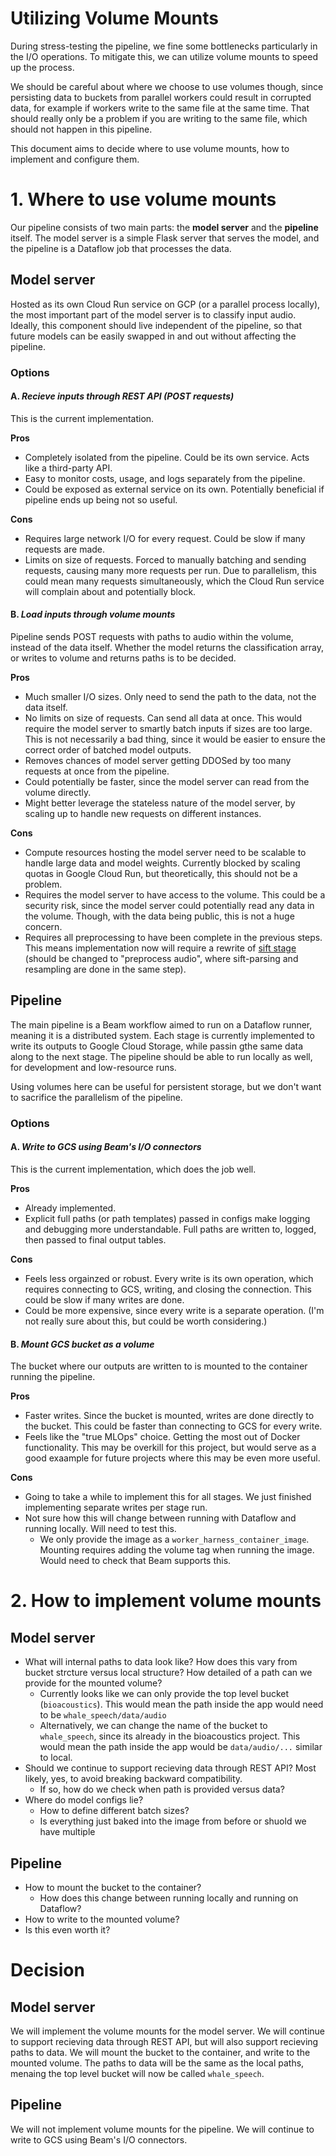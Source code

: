 # Utilizing Volume Mounts

During stress-testing the pipeline, we fine some bottlenecks particularly in the I/O operations.
To mitigate this, we can utilize volume mounts to speed up the process.

We should be careful about where we choose to use volumes though, since persisting data to buckets from parallel workers could result in corrupted data, for example if workers write to the same file at the same time. 
That should really only be a problem if you are writing to the same file, which should not happen in this pipeline.

This document aims to decide where to use volume mounts, how to implement and configure them.

# 1. Where to use volume mounts
Our pipeline consists of two main parts: the **model server** and the **pipeline** itself.
The model server is a simple Flask server that serves the model, and the pipeline is a Dataflow job that processes the data.

## Model server
Hosted as its own Cloud Run service on GCP (or a parallel process locally), the most important part of the model server is to classify input audio. 
Ideally, this component should live independent of the pipeline, so that future models can be easily swapped in and out without affecting the pipeline.

### Options
#### A. _Recieve inputs through REST API (POST requests)_
This is the current implementation. 

**Pros**
- Completely isolated from the pipeline. Could be its own service. Acts like a third-party API. 
- Easy to monitor costs, usage, and logs separately from the pipeline.
- Could be exposed as external service on its own. Potentially beneficial if pipeline ends up being not so useful. 

**Cons**
- Requires large network I/O for every request. Could be slow if many requests are made.
- Limits on size of requests. Forced to manually batching and sending requests, causing many more requests per run. Due to parallelism, this could mean many requests simultaneously, which the Cloud Run service will complain about and potentially block.

#### B. _Load inputs through volume mounts_
Pipeline sends POST requests with paths to audio within the volume, instead of the data itself. 
Whether the model returns the classification array, or writes to volume and returns paths is to be decided.

**Pros**
- Much smaller I/O sizes. Only need to send the path to the data, not the data itself.
- No limits on size of requests. Can send all data at once. This would require the model server to smartly batch inputs if sizes are too large. This is not necessarily a bad thing, since it would be easier to ensure the correct order of batched model outputs. 
- Removes chances of model server getting DDOSed by too many requests at once from the pipeline. 
- Could potentially be faster, since the model server can read from the volume directly.
- Might better leverage the stateless nature of the model server, by scaling up to handle new requests on different instances. 

**Cons**
- Compute resources hosting the model server need to be scalable to handle large data and model weights. Currently blocked by scaling quotas in Google Cloud Run, but theoretically, this should not be a problem.
- Requires the model server to have access to the volume. This could be a security risk, since the model server could potentially read any data in the volume. Though, with the data being public, this is not a huge concern.
- Requires all preprocessing to have been complete in the previous steps. This means implementation now will require a rewrite of [sift stage](../../src/stages/sift.py) (should be changed to "preprocess audio", where sift-parsing and resampling are done in the same step).

## Pipeline
The main pipeline is a Beam workflow aimed to run on a Dataflow runner, meaning it is a distributed system.
Each stage is currently implemented to write its outputs to Google Cloud Storage, while passin gthe same data along to the next stage.
The pipeline should be able to run locally as well, for development and low-resource runs. 

Using volumes here can be useful for persistent storage, but we don't want to sacrifice the parallelism of the pipeline.

### Options
#### A. _Write to GCS using Beam's I/O connectors_
This is the current implementation, which does the job well.

**Pros**
- Already implemented.
- Explicit full paths (or path templates) passed in configs make logging and debugging more understandable. Full paths are written to, logged, then passed to final output tables. 

**Cons**
- Feels less orgainzed or robust. Every write is its own operation, which requires connecting to GCS, writing, and closing the connection. This could be slow if many writes are done.
- Could be more expensive, since every write is a separate operation. (I'm not really sure about this, but could be worth considering.)

#### B. _Mount GCS bucket as a volume_
The bucket where our outputs are written to is mounted to the container running the pipeline.

**Pros**
- Faster writes. Since the bucket is mounted, writes are done directly to the bucket. This could be faster than connecting to GCS for every write.
- Feels like the "true MLOps" choice. Getting the most out of Docker functionality. This may be overkill for this project, but would serve as a good exaample for future projects where this may be even more useful.

**Cons**
- Going to take a while to implement this for all stages. We just finished implementing separate writes per stage run.
- Not sure how this will change between running with Dataflow and running locally. Will need to test this.
  - We only provide the image as a `worker_harness_container_image`. Mounting requires adding the volume tag when running the image. Would need to check that Beam supports this.

# 2. How to implement volume mounts
## Model server
- What will internal paths to data look like? How does this vary from bucket strcture versus local structure? How detailed of a path can we provide for the mounted volume?
  - Currently looks like we can only provide the top level bucket (`bioacoustics`). This would mean the path inside the app would need to be `whale_speech/data/audio`
  - Alternatively, we can change the name of the bucket to `whale_speech`, since its already in the bioacoustics project. This would mean the path inside the app would be `data/audio/...` similar to local.
- Should we continue to support recieving data through REST API? Most likely, yes, to avoid breaking backward compatibility.
  - If so, how do we check when path is provided versus data? 
- Where do model configs lie? 
  - How to define different batch sizes? 
  - Is everything just baked into the image from before or shuold we have multiple 

## Pipeline
- How to mount the bucket to the container?
  - How does this change between running locally and running on Dataflow?
- How to write to the mounted volume?
- Is this even worth it?

# Decision

## Model server
We will implement the volume mounts for the model server.
We will continue to support recieving data through REST API, but will also support recieving paths to data.
We will mount the bucket to the container, and write to the mounted volume.
The paths to data will be the same as the local paths, menaing the top level bucket will now be called `whale_speech`.

## Pipeline
We will not implement volume mounts for the pipeline.
We will continue to write to GCS using Beam's I/O connectors.

